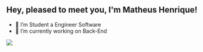 ## Hey, pleased to meet you, I'm Matheus Henrique!

- 🌱 I’m Student a Engineer Software
- 🔭 I’m currently working on Back-End


<div> 
<a href="https://www.linkedin.com/in/matheus---henrique/" target="_blank"><img src="https://img.shields.io/badge/-LinkedIn-%230077B5?style=for-the-badge&logo=linkedin&logoColor=white" target="_blank"></a> 
</div>


